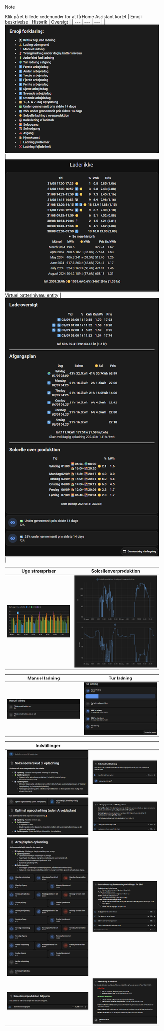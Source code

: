 > [!Note]
> Klik på et billede nedenunder for at få Home Assistant kortet
> | Emoji beskrivelse | Historik | Oversigt |
> | --- | --- | --- |
> | [![Emoji beskrivelse](../images/emoji_description.png)](../cards/emoji_description.yaml) | [![Historik](../images/history.png)](../cards/history.yaml)<br>[Virtuel batteriniveau entity](../cards/history_emulated_battery.yaml) | [![Oversigt](../images/overview.png)](../cards/overview.yaml) |
>
> | Uge strømpriser | Solcelleoverproduktion |
> | --- | --- |
> | [![Uge strømpriser](../images/week_prices.png)](../cards/week_prices.yaml) | [![Solcelleoverproduktion](../images/solar_price_graf.png)](../cards/solar_price_graf.yaml) |
>
> | Manuel ladning | Tur ladning |
> | --- | --- |
> | [![Manuel](../images/manual.png)](../cards/manual.yaml) | [![Tur](../images/trip.png)](../cards/trip.yaml) |
>
> | Indstillinger |  |
> | --- | --- |
> | [![Indstillinger](../images/settings_solar_charging.png)](../cards/settings_solar_charging.yaml) | [![Indstillinger](../images/settings_fully_charged.png)](../Readme/cards/settings_fully_charged.yaml) |
> | [![Indstillinger](../images/settings_fill_up.png)](../cards/settings_fill_up.yaml) | [![Indstillinger](../images/settings_cheap_charging.png)](../cards/settings_cheap_charging.yaml) |
> | [![Indstillinger](../images/settings_workplan.png)](../cards/settings_workplan.yaml) | [![Indstillinger](../images/settings_battery_level_preheat.png)](../Readme/cards/settings_battery_level_preheat.yaml) |
> | [![Indstillinger](../images/settings_solar_sell_price.png)](../cards/settings_solar_sell_price.yaml) | [![Indstillinger](../images/settings_calculate_loss.png)](../cards/settings_calculate_loss.yaml) |